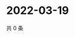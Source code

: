 # 2022-03-19

共 0 条

<!-- BEGIN WEIBO -->
<!-- 最后更新时间 Sat Mar 19 2022 20:24:01 GMT+0800 (China Standard Time) -->

<!-- END WEIBO -->
